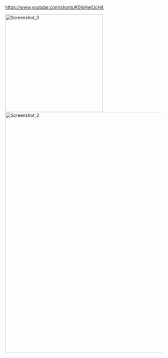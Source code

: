https://www.youtube.com/shorts/K0IoHwfJcH4

<img width="312" alt="Screenshot_3" src="https://github.com/user-attachments/assets/ad66b83d-da19-42d6-8d85-d6efeb7cac47" />

<img width="769" alt="Screenshot_2" src="https://github.com/user-attachments/assets/ae03e93d-3297-4ff7-bd74-ec4ebc752d9c" />
